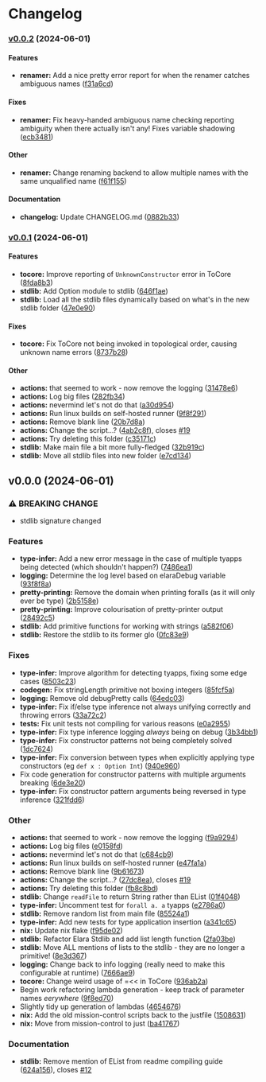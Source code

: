# Changelog

### [v0.0.2](https://github.com/ElaraLang/elara/compare/v0.0.1...v0.0.2) (2024-06-01)

#### Features

* **renamer:** Add a nice pretty error report for when the renamer catches
ambiguous names
([f31a6cd](https://github.com/ElaraLang/elara/commit/f31a6cd94be1e86fcd419fcc2d0a47b79e08e086))

#### Fixes

* **renamer:** Fix heavy-handed ambiguous name checking reporting ambiguity
when there actually isn't any! Fixes variable shadowing
([ecb3481](https://github.com/ElaraLang/elara/commit/ecb3481cd8580e8b1ac9cfca42413f0996e5ad81))

#### Other

* **renamer:** Change renaming backend to allow multiple names with the same
unqualified name
([f61f155](https://github.com/ElaraLang/elara/commit/f61f155c4f2c57e069ff82fa1cf7149d69d0dbdf))

#### Documentation

* **changelog:** Update CHANGELOG.md
([0882b33](https://github.com/ElaraLang/elara/commit/0882b339938554cd083a197b1a4b7092f23b905c))

### [v0.0.1](https://github.com/ElaraLang/elara/compare/v0.0.0...v0.0.1) (2024-06-01)

#### Features

* **tocore:** Improve reporting of `UnknownConstructor` error in ToCore
([8fda8b3](https://github.com/ElaraLang/elara/commit/8fda8b31a101f0e70c70e5cdd21ae9967f475a66))
* **stdlib:** Add Option module to stdlib
([646f1ae](https://github.com/ElaraLang/elara/commit/646f1aefa5b2e6d9ef88c4401acfac24b91369e7))
* **stdlib:** Load all the stdlib files dynamically based on what's in the new
stdlib folder
([47e0e90](https://github.com/ElaraLang/elara/commit/47e0e90b71f41d830fe269f7cb99224ef7c0b1b9))

#### Fixes

* **tocore:** Fix ToCore not being invoked in topological order, causing
unknown name errors
([8737b28](https://github.com/ElaraLang/elara/commit/8737b281c63b8b59055d0c3d1d319f8c31a41119))

#### Other

* **actions:** that seemed to work - now remove the logging
([31478e6](https://github.com/ElaraLang/elara/commit/31478e679894b86feb899a8fa50e3b18babde244))
* **actions:** Log big files
([282fb34](https://github.com/ElaraLang/elara/commit/282fb34aec3685f45f1a086d3a4fc418a1412624))
* **actions:** nevermind let's not do that
([a30d954](https://github.com/ElaraLang/elara/commit/a30d954a686e116764c127e77b0b9d228af40a3c))
* **actions:** Run linux builds on self-hosted runner
([9f8f291](https://github.com/ElaraLang/elara/commit/9f8f291e6e3dab4d50b3682a02e9b7a0c2c6fb42))
* **actions:** Remove blank line
([20b7d8a](https://github.com/ElaraLang/elara/commit/20b7d8a958a29db2a324fc8987980873f8270807))
* **actions:** Change the script...?
([4ab2c8f](https://github.com/ElaraLang/elara/commit/4ab2c8fa44b3aa0f910bced1b8e663c853594d99)),
closes [#19](https://github.com/ElaraLang/elara/issues/19)
* **actions:** Try deleting this folder
([c35171c](https://github.com/ElaraLang/elara/commit/c35171c71d049f4b468ceedea39f97c8407cbcaf))
* **stdlib:** Make main file a bit more fully-fledged
([32b919c](https://github.com/ElaraLang/elara/commit/32b919c8358bb844b74228c2148dac3cd53a94d0))
* **stdlib:** Move all stdlib files into new folder
([e7cd134](https://github.com/ElaraLang/elara/commit/e7cd1344aa8c04dafc79c2ff8f537985cc62708c))

## v0.0.0 (2024-06-01)

### ⚠ BREAKING CHANGE

* stdlib signature changed


### Features

* **type-infer:** Add a new error message in the case of multiple tyapps being
detected (which shouldn't happen?)
([7486ea1](https://github.com/ElaraLang/elara/commit/7486ea12c758a85334ff48556be6365bc63302fa))
* **logging:** Determine the log level based on elaraDebug variable
([93f8f8a](https://github.com/ElaraLang/elara/commit/93f8f8aefbe115ccd7bedaac3a404d15e3ececce))
* **pretty-printing:** Remove the domain when printing foralls (as it will
only ever be type)
([2b5158e](https://github.com/ElaraLang/elara/commit/2b5158e3eb9459fb67079669025794a7fa81910a))
* **pretty-printing:** Improve colourisation of pretty-printer output
([28492c5](https://github.com/ElaraLang/elara/commit/28492c57370c98ea8142574261dc36d1b80185b9))
* **stdlib:** Add primitive functions for working with strings
([a582f06](https://github.com/ElaraLang/elara/commit/a582f0619b44bd20fc8fbbcfef4c744eb06a58fb))
* **stdlib:** Restore the stdlib to its former glo
([0fc83e9](https://github.com/ElaraLang/elara/commit/0fc83e918b2ecf1422cf08c226d7f49442f175b7))

### Fixes

* **type-infer:** Improve algorithm for detecting tyapps, fixing some edge
cases
([8503c23](https://github.com/ElaraLang/elara/commit/8503c23109a8f79180a70b77393040141d6527df))
* **codegen:** Fix stringLength primitive not boxing integers
([85fcf5a](https://github.com/ElaraLang/elara/commit/85fcf5a6e72d2cd27f68c0854de3bf54e7b54b80))
* **logging:** Remove old debugPretty calls
([64edc03](https://github.com/ElaraLang/elara/commit/64edc0310f539740bc81138b6b042b9333501617))
* **type-infer:** Fix if/else type inference not always unifying correctly and
throwing errors
([33a72c2](https://github.com/ElaraLang/elara/commit/33a72c2103a1657dc9626176c2eb683513e9d4bf))
* **tests:** Fix unit tests not compiling for various reasons
([e0a2955](https://github.com/ElaraLang/elara/commit/e0a2955d618e7a6ea1d244d2cf4672fb476c51ed))
* **type-infer:** Fix type inference logging _always_ being on debug
([3b34bb1](https://github.com/ElaraLang/elara/commit/3b34bb1e216fafad98cf08c1d0dec4f242b61587))
* **type-infer:** Fix constructor patterns not being completely solved
([1dc7624](https://github.com/ElaraLang/elara/commit/1dc7624f1dbaeab084a4fb7e3ae23170eb92337a))
* **type-infer:** Fix conversion between types when explicitly applying type
constructors (eg `def x : Option Int`)
([940e960](https://github.com/ElaraLang/elara/commit/940e9608a699d06b9324f169cc1367afc43907d9))
* Fix code generation for constructor patterns with multiple arguments
breaking
([6de3e20](https://github.com/ElaraLang/elara/commit/6de3e203a2d6ac90b98e7aea835062189a717621))
* **type-infer:** Fix constructor pattern arguments being reversed in type
inference
([321fdd6](https://github.com/ElaraLang/elara/commit/321fdd6fbe6aaad25a547006d753a97f616e18d9))

### Other

* **actions:** that seemed to work - now remove the logging
([f9a9294](https://github.com/ElaraLang/elara/commit/f9a9294cc28589d3204c5c1e3c4e84f0a95764cf))
* **actions:** Log big files
([e0158fd](https://github.com/ElaraLang/elara/commit/e0158fd46eb94fcaaf9df45b06dd4ceb8526e4fc))
* **actions:** nevermind let's not do that
([c684cb9](https://github.com/ElaraLang/elara/commit/c684cb95ab3c53c4a2508ccc8a8b676b5c6f7cc7))
* **actions:** Run linux builds on self-hosted runner
([e47fa1a](https://github.com/ElaraLang/elara/commit/e47fa1acbdc2e180788bd8c008331baaa665392a))
* **actions:** Remove blank line
([9b61673](https://github.com/ElaraLang/elara/commit/9b6167309e788bcaa4adc40493db610ef88a70c3))
* **actions:** Change the script...?
([27dc8ea](https://github.com/ElaraLang/elara/commit/27dc8eaac5a23a955ae7336e96320b95663906d2)),
closes [#19](https://github.com/ElaraLang/elara/issues/19)
* **actions:** Try deleting this folder
([fb8c8bd](https://github.com/ElaraLang/elara/commit/fb8c8bd56ee9b231b39e1004123883934913c0a6))
* **stdlib:** Change `readFile` to return String rather than EList<String>
([01f4048](https://github.com/ElaraLang/elara/commit/01f40486c687c47d8f17a7795931d65c4f606e11))
* **type-infer:** Uncomment test for `forall a. a` tyapps
([e2786a0](https://github.com/ElaraLang/elara/commit/e2786a056b7ab8ba46b96616cc953f6da3e84736))
* **stdlib:** Remove random list from main file
([85524a1](https://github.com/ElaraLang/elara/commit/85524a108d84963b0b7090093ffb952e9d4ff4f8))
* **type-infer:** Add new tests for type application insertion
([a341c65](https://github.com/ElaraLang/elara/commit/a341c6597677d6ff814d73cd6896231e7ed3f8b4))
* **nix:** Update nix flake
([f95de02](https://github.com/ElaraLang/elara/commit/f95de028cc2349f71901f8c5c7e7b0cd8e4b1558))
* **stdlib:** Refactor Elara Stdlib and add list length function
([2fa03be](https://github.com/ElaraLang/elara/commit/2fa03be4f9acc294bc2d0a41f5314fb9aceba625))
* **stdlib:** Move ALL mentions of lists to the stdlib - they are no longer a
primitive!
([8e3d367](https://github.com/ElaraLang/elara/commit/8e3d367d94078552ea642851654c7abe7b7ff42e))
* **logging:** Change back to info logging (really need to make this
configurable at runtime)
([7666ae9](https://github.com/ElaraLang/elara/commit/7666ae96126238a5f453a4462aedb692d0316093))
* **tocore:** Change weird usage of =<< in ToCore
([936ab2a](https://github.com/ElaraLang/elara/commit/936ab2a3ec0b740fabae2c0954cc29d1f4cb4b24))
* Begin work refactoring lambda generation - keep track of parameter names
_eerywhere_
([9f8ed70](https://github.com/ElaraLang/elara/commit/9f8ed708d95cab1b5106606d15e96aa9d3aecd91))
* Slightly tidy up generation of lambdas
([4654676](https://github.com/ElaraLang/elara/commit/4654676b73c2fa3258d9b3bf044f56e7a2f6e677))
* **nix:** Add the old mission-control scripts back to the justfile
([1508631](https://github.com/ElaraLang/elara/commit/15086319ecb703d2774a436775312f7409df0489))
* **nix:** Move from mission-control to just
([ba41767](https://github.com/ElaraLang/elara/commit/ba4176752274ae6b6cdbc870d8bc1d808378380d))

### Documentation

* **stdlib:** Remove mention of EList from readme compiling guide
([624a156](https://github.com/ElaraLang/elara/commit/624a156569ef71567788a0d380ea13212dd5d9c5)),
closes [#12](https://github.com/ElaraLang/elara/issues/12)
